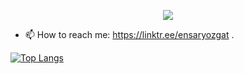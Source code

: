 <p align="center">
  <img src="https://capsule-render.vercel.app/api?type=waving&color=gradient&text=Hi-there👋&height=100&section=header"/>
</p>


- 📫 How to reach me: https://linktr.ee/ensaryozgat .


[![Top Langs](https://github-readme-stats.vercel.app/api/top-langs/?username=0xEnsar&show_icons=true&theme=dark#gh-dark-mode-only)](https://github.com/0xEnsar/github-readme-stats#gh-dark-mode-only)
